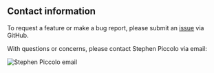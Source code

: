 ## Contact information

To request a feature or make a bug report, please submit an [issue](https://github.com/srp33/ShinyLearner/issues) via GitHub.

With questions or concerns, please contact Stephen Piccolo via email:

![Stephen Piccolo email](http://piccolo.byu.edu/portals/125/Stephen_Piccolo_email.png)
